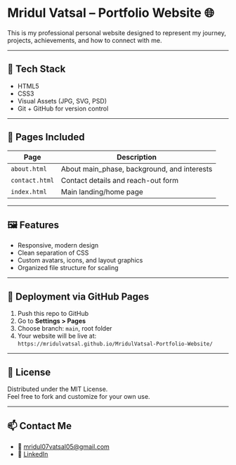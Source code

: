 # Mridul Vatsal – Portfolio Website 🌐

This is my professional personal website designed to represent my journey, projects, achievements, and how to connect with me.

---

## 🔧 Tech Stack

- HTML5  
- CSS3  
- Visual Assets (JPG, SVG, PSD)  
- Git + GitHub for version control

---

## 📄 Pages Included

| Page        | Description                           |
|-------------|---------------------------------------|
| `about.html` | About main_phase, background, and interests  |
| `contact.html` | Contact details and reach-out form |
| `index.html`  | Main landing/home page     |

---

## 🖼️ Features

- Responsive, modern design  
- Clean separation of CSS  
- Custom avatars, icons, and layout graphics  
- Organized file structure for scaling

---

## 🚀 Deployment via GitHub Pages

1. Push this repo to GitHub  
2. Go to **Settings > Pages**  
3. Choose branch: `main`, root folder  
4. Your website will be live at:  
   `https://mridulvatsal.github.io/MridulVatsal-Portfolio-Website/`

---

## 📜 License

Distributed under the MIT License.  
Feel free to fork and customize for your own use.

---

## 📫 Contact Me

- 📧 mridul07vatsal05@gmail.com
- 🔗 [LinkedIn](https://www.linkedin.com/in/mridul-vatsal-177654321)
